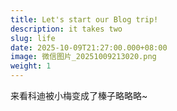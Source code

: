 ```yaml
---
title: Let's start our Blog trip!
description: it takes two
slug: life
date: 2025-10-09T21:27:00.000+08:00
image: 微信图片_20251009213020.png
weight: 1
---
```

来看科迪被小梅变成了榛子略略略~
